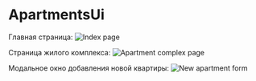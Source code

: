 # ApartmentsUi

Главная страница:
![Index page](https://i.ibb.co/NW5c5rr/Screen-Shot-2022-02-04-at-16-55-21.png)

Страница жилого комплекса:
![Apartment complex page](https://i.ibb.co/Cn4QznR/Screen-Shot-2022-02-04-at-16-57-08.png)

Модальное окно добавления новой квартиры:
![New apartment form](https://i.ibb.co/C6Q7w5y/Screen-Shot-2022-02-04-at-16-46-04.png)


